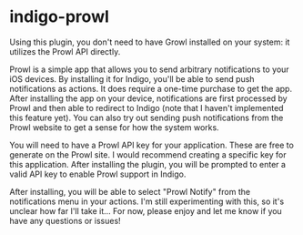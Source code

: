 # indigo-prowl
Using this plugin, you don't need to have Growl installed on your system: it utilizes the Prowl API directly.

Prowl is a simple app that allows you to send arbitrary notifications to your iOS devices.  By installing it for Indigo, you'll be
able to send push notifications as actions.  It does require a one-time purchase to get the app. After installing the app on your device,
notifications are first processed by Prowl and then able to redirect to Indigo (note that I haven't implemented this feature yet).  You
can also try out sending push notifications from the Prowl website to get a sense for how the system works.

You will need to have a Prowl API key for your application.  These are free to generate on the Prowl site.  I would recommend creating
a specific key for this application.  After installing the plugin, you will be prompted to enter a valid API key to enable Prowl support
in Indigo.

After installing, you will be able to select "Prowl Notify" from the notifications menu in your actions.  I'm still experimenting with this,
so it's unclear how far I'll take it...  For now, please enjoy and let me know if you have any questions or issues!
